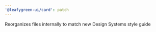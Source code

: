 ```yaml
---
'@leafygreen-ui/card': patch
---
```


Reorganizes files internally to match new Design Systems style guide
